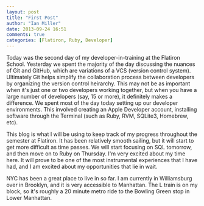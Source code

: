 ```yaml
---
layout: post
title: "First Post"
author: "Ian Miller"
date: 2013-09-24 16:51
comments: true
categories: [Flatiron, Ruby, Developer]
---
```


Today was the second day of my developer-in-training at the Flatiron School.  Yesterday we spent the majority of the day discussing the nuances of Git and GitHub, which are variations of a VCS (version control system).  Ultimately Git helps simplify the collaboration process between developers by organizing the version control heirarchy.  This may not be as important when it's just one or two developers working together, but when you have a large number of developers (say, 15 or more), it definitely makes a difference.  We spent most of the day today setting up our developer environments.  This involved creating an Apple Developer account, installing software through the Terminal (such as Ruby, RVM, SQLite3, Homebrew, etc).  

This blog is what I will be using to keep track of my progress throughout the semester at Flatiron.  It has been relatively smooth sailing, but it will start to get more difficult as time passes.  We will start focusing on SQL tomorrow, and then move on to Ruby on Thursday.  I'm very excited about my time here.  It will prove to be one of the most instrumental experiences that I have had, and I am excited about my opportunities that lie in wait.  

NYC has been a great place to live in so far.  I am currently in Williamsburg over in Brooklyn, and it is very accessible to Manhattan.  The L train is on my block, so it's roughly a 20 minute metro ride to the Bowling Green stop in Lower Manhattan.  